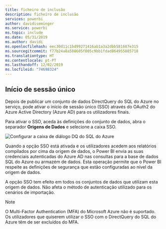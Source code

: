 ```yaml
---
title: ficheiro de inclusão
description: ficheiro de inclusão
services: powerbi
author: davidiseminger
ms.service: powerbi
ms.topic: include
ms.date: 05/31/2019
ms.author: davidi
ms.openlocfilehash: eec30d11c1bd99271416ab1a3a2dbb581687e315
ms.sourcegitcommit: f77b24a8a588605f005c9bb1fdad864955885718
ms.translationtype: HT
ms.contentlocale: pt-PT
ms.lasthandoff: 12/02/2019
ms.locfileid: "74698324"
---
```

## <a name="single-sign-on"></a>Início de sessão único

Depois de publicar um conjunto de dados DirectQuery do SQL do Azure no serviço, pode ativar o início de sessão único (SSO) através do OAuth2 do Azure Active Directory (Azure AD) para os utilizadores finais.

Para ativar o SSO, aceda às definições do conjunto de dados, abra o separador **Origens de Dados** e selecione a caixa SSO.

![Configurar a caixa de diálogo DQ do SQL do Azure](media/direct-query-sso/sso-dialog.png)

Quando a opção SSO está ativada e os utilizadores acedem aos relatórios compilados por cima da origem de dados, o Power BI envia as suas credenciais autenticadas do Azure AD nas consultas para a base de dados SQL do Azure ou armazém de dados. Esta operação permite que o Power BI respeite as definições de segurança que estão configuradas ao nível da origem de dados.

A opção SSO tem efeito em todos os conjuntos de dados que utilizam esta origem de dados. Não afeta o método de autenticação utilizado para os cenários de importação.

> [!Note]
> O Multi-Factor Authentication (MFA) do Microsoft Azure não é suportado. Os utilizadores que quiserem utilizar o SSO com o DirectQuery do SQL do Azure têm de ser excluídos do MFA.